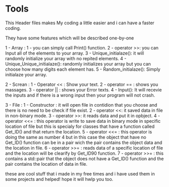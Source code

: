 # Tools
This Header files makes My coding a little easier and i can have a faster coding.

They have some features which will be described one-by-one

1 - Array : 
  1 - you can simply call Print() function.
  2 - operator >>:  you can Input all of the elements to your array.
  3 - Unique_initialaze():  it will randomly initialize your array with no repited elements.
  4 - Unique_Unique_initialaze(): randomly initializes your array but you can choose how many digits each element has.
  5 - Random_initialaze(): Simply initialaze your array.
  
  
  
2 - Screan :
  1 - Operator << : Show your text.
  2 - operator == : shows you massages.
  3 - operator || : shows your Error texts.
  4 - Input(): It will recevie the inputs and if there is a wrong input then your program will not crash.
  
  
  
3 - File :
  1 - Constructor : it will open file in contidion that you choose and there is no need to be check if file exist.
  2 - operator <<: it saved data in file in non-binary mode.
  3 - operator >>: it reads data and put it in opbject.
  4 - operator <<= : this operator is write to save data in binary mode in specific location of file but this is specialy for classes that 
      have a function called Get_ID() and that return the location.
  5 - operator <<= : this operator is doing the same as number 4 but in this case the object that have no Get_ID() function can be in a 
      pair wich the pair contains the object data and the location in file.
  6 - operator >>= : reads data of a specific location of file and the location will be clearify by Get_ID90 function.
  7 - operator >>= : this contains a std::pair that the object does not have a Get_ID() function and the pair contains the location of
      data in file.
      


these are cool stuff that i made in my free times and i have used them in some projects and helped! 
hope it will hwlp you too.
  
